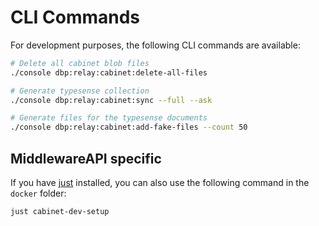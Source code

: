 # CLI Commands

For development purposes, the following CLI commands are available:

```bash
# Delete all cabinet blob files
./console dbp:relay:cabinet:delete-all-files

# Generate typesense collection
./console dbp:relay:cabinet:sync --full --ask

# Generate files for the typesense documents
./console dbp:relay:cabinet:add-fake-files --count 50
```

## MiddlewareAPI specific

If you have [just](https://github.com/casey/just) installed, you can also use the following command in the `docker` folder:

```bash
just cabinet-dev-setup
```
